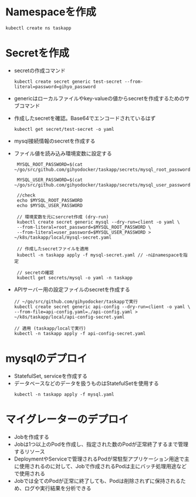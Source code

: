 # Namespaceを作成

```
kubectl create ns taskapp
```

# Secretを作成

- secretの作成コマンド
    ```
    kubectl create secret generic test-secret --from-literal=password=gihyo_password
    ```

- genericはローカルファイルやkey-valueの値からsecretを作成するためのサブコマンド
- 作成したsecretを確認。Base64でエンコードされているはず
    ```
    kubectl get secret/test-secret -o yaml
    ```

- mysql接続情報のsecretを作成する  
- ファイル値を読み込み環境変数に設定する  
  ```
   MYSQL_ROOT_PASSWORD=$(cat ~/go/src/github.com/gihyodocker/taskapp/secrets/mysql_root_password)  

   MYSQL_USER_PASSWORD=$(cat ~/go/src/github.com/gihyodocker/taskapp/secrets/mysql_user_password)

   //check
   echo $MYSQL_ROOT_PASSWORD
   echo $MYSQL_USER_PASSWORD

   // 環境変数を元にsercret作成 (dry-run)
   kubectl create secret generic mysql --dry-run=client -o yaml \
   --from-literal=root_password=$MYSQL_ROOT_PASSWORD \
   --from-literal=user_password=$MYSQL_USER_PASSWORD > ~/k8s/taskapp/local/mysql-secret.yaml

   // 作成したsecretファイルを適用
   kubectl -n taskapp apply -f mysql-secret.yaml // -nはnamespaceを指定

   // secretの確認
   kubectl get secrets/mysql -o yaml -n taskapp
  ```

- APIサーバー用の設定ファイルのsecretを作成する
    ```
    // ~/go/src/github.com/gihyodocker/taskappで実行
    kubectl create secret generic api-config --dry-run=client -o yaml \
    --from-file=api-config.yaml=./api-config.yaml > ~/k8s/taskapp/local/api-config-secret.yaml

    // 適用 (taskapp/localで実行)
    kubectl -n taskapp apply -f api-config-secret.yaml 
    ```

# mysqlのデプロイ
- StatefulSet, serviceを作成する
- データベースなどのデータを扱うものはStatefulSetを使用する
    ```
    kubectl -n taskapp apply -f mysql.yaml
    ```

# マイグレーターのデプロイ
- Jobを作成する
- Jobは1つ以上のPodを作成し、指定された数のPodが正常終了するまで管理するリソース
- DeploymentやServiceで管理されるPodが常駐型アプリケーション用途で主に使用されるのに対して、Jobで作成されるPodは主にバッチ処理用途などで使用される
- Jobでは全てのPodが正常に終了しても、Podは削除されずに保持されるため、ログや実行結果を分析できる